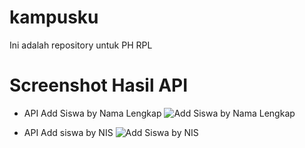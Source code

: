 # kampusku
 Ini adalah repository untuk PH RPL


# Screenshot Hasil API

- API Add Siswa by Nama Lengkap
![Add Siswa by Nama Lengkap](https://user-images.githubusercontent.com/69703296/115420702-8f80ba80-a225-11eb-9b37-a09d48f7d5d7.png)

- API Add siswa by NIS
![Add Siswa by NIS](https://user-images.githubusercontent.com/69703296/115421692-5c8af680-a226-11eb-9f85-6fb319d8235f.png)

